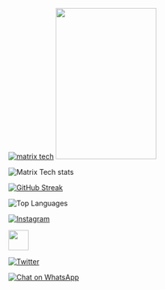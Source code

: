 

[![matrix tech](https://readme-typing-svg.demolab.com?font=Anton&size=30&pause=998&color=008000&background=F7F2F20A&vCenter=true&random=false&width=465&lines=Hello+Everyone%F0%9F%91%8B!;thank+you+for+visiting+my+profile;I+am+MATRIX+TECH+admin+founder+of+this;project;and+creator+too;i'm+looking+forwad+for+your+feedback;love+you+💖+😊+💕;you+can+always+reach+out+for+collaboration=on=projects+Contact=me+through+the+platforms=displayed=below)](https://github.com/Trevley)
<img src="https://files.catbox.moe/z7aq15.jpg" width="200" height="300"/>


![Matrix Tech stats](https://github-readme-stats.vercel.app/api?username=Trevley&show_icons=true&count_private=true&hide_title=true&theme=radical)

[![GitHub Streak](https://github-readme-streak-stats.herokuapp.com/?user=Trevley&theme=radical)](https://git.io/streak-stats)

![Top Languages](https://github-readme-stats.vercel.app/api/top-langs/?username=Trevley&layout=compact&theme=radical)


[![Instagram](https://img.shields.io/badge/Instagram-Profile-orange?style=flat-square&logo=Instagram)](https://www.instagram.com/lil_trev._) 


<a href="mailto:matrixtechno2@gmail.com"><img height="40" src="https://cdn.icon-icons.com/icons2/730/PNG/512/gmail_icon-icons.com_62758.png"></a>

[![Twitter](https://img.shields.io/badge/Twitter-@lil_trev__-blue?style=flat-square&logo=twitter)](https://twitter.com/lil_trev__)



[![Chat on WhatsApp](https://img.shields.io/badge/WhatsApp-Chat-green?logo=whatsapp)](https://wa.me/+254791850627) 
